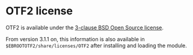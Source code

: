 # OTF2 license

OTF2 is available under the [3-clause BSD Open Source license](https://opensource.org/license/bsd-3-clause).

From version 3.1.1 on, this information is also available in
`$EBROOTOTF2/share/licenses/OTF2` after installing and loading the module.
